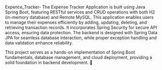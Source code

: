 Expence_Tracker-
The Expense Tracker Application is built using Java Spring Boot, featuring RESTful services and CRUD operations with both H2 (in-memory database) and Remote MySQL. This application enables users to manage their expenses efficiently by adding, updating, deleting, and retrieving transaction records. It incorporates Spring Security for secure API access, ensuring data protection. The backend is designed with Spring Data JPA for seamless database interaction, while proper exception handling and data validation enhance reliability.

This project serves as a hands-on implementation of Spring Boot fundamentals, database management, and cloud deployment, providing a solid foundation in backend development. 🚀

